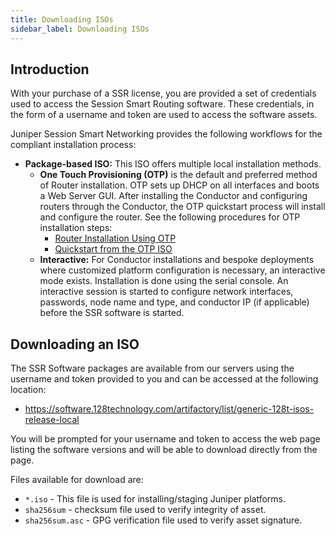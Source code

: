 ```yaml
---
title: Downloading ISOs
sidebar_label: Downloading ISOs
---
```


## Introduction

With your purchase of a SSR license, you are provided a set of credentials used to access the Session Smart Routing software. These credentials, in the form of a username and token are used to access the software assets.

Juniper Session Smart Networking provides the following workflows for the compliant installation process:

- **Package-based ISO:** This ISO offers multiple local installation methods.
  - **One Touch Provisioning (OTP)** is the default and preferred method of Router installation. OTP sets up DHCP on all interfaces and boots a Web Server GUI. After installing the Conductor and configuring routers through the Conductor, the OTP quickstart process will install and configure the router. See the following procedures for OTP installation steps: 
    - [Router Installation Using OTP](intro_otp_iso_install.md)
    - [Quickstart from the OTP ISO](intro_install_quickstart_otpiso.md)
  - **Interactive:** For Conductor installations and bespoke deployments where customized platform configuration is necessary, an interactive mode exists. Installation is done using the serial console. An interactive session is started to configure network interfaces, passwords, node name and type, and conductor IP (if applicable) before the SSR software is started.


## Downloading an ISO

The SSR Software packages are available from our servers using the username and token provided to you and can be accessed at the following location:

<!-- markdown-link-check-disable-next-line -->
- https://software.128technology.com/artifactory/list/generic-128t-isos-release-local

You will be prompted for your username and token to access the web page listing the software versions and will be able to download directly from the page.

Files available for download are:

- `*.iso` - This file is used for installing/staging Juniper platforms.
- `sha256sum` - checksum file used to verify integrity of asset.
- `sha256sum.asc` - GPG verification file used to verify asset signature.

